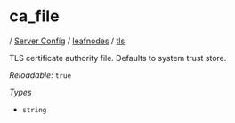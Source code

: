 # ca_file

/ [Server Config](/ref/config/index.md) / [leafnodes](/ref/config/leafnodes/index.md) / [tls](/ref/config/leafnodes/tls/index.md) 

TLS certificate authority file. Defaults to system trust store.

*Reloadable*: `true`

*Types*

- `string`


